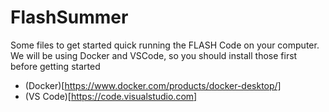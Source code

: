 # FlashSummer

Some files to get started quick running the FLASH Code on your computer. We will be using Docker and VSCode, so you should install those first before getting started

* (Docker)[https://www.docker.com/products/docker-desktop/]
* (VS Code)[https://code.visualstudio.com]
